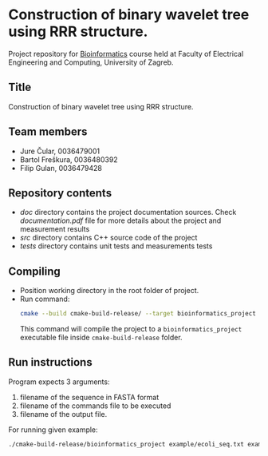 # Construction of binary wavelet tree using RRR structure.

Project repository for [Bioinformatics](http://www.fer.unizg.hr/predmet/bio) course held at Faculty of Electrical Engineering and Computing, University of Zagreb.

## Title

Construction of binary wavelet tree using RRR structure.

## Team members

* Jure Čular, 0036479001
* Bartol Freškura, 0036480392
* Filip Gulan, 0036479428

## Repository contents

* _doc_ directory contains the project documentation sources. Check _documentation.pdf_ file for more details about the project and measurement results
* _src_ directory contains C++ source code of the project
* _tests_ directory contains unit tests and measurements tests 

## Compiling

* Position working directory in the root folder of project.
* Run command:
    ```bash
    cmake --build cmake-build-release/ --target bioinformatics_project
    ```
    This command will compile the project to a `bioinformatics_project` executable file inside `cmake-build-release` folder.

## Run instructions

Program expects 3 arguments:

1. filename of the sequence in FASTA format
2. filename of the commands file to be executed
3. filename of the output file.

For running given example:

```bash
./cmake-build-release/bioinformatics_project example/ecoli_seq.txt example/ecoli_commands.txt example/ecoli_outs.txt > example/ecoli_stats.txt
```
